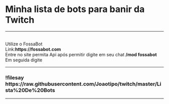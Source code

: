 # Minha lista de bots para banir da Twitch 
<hr>
<br />Utilize o FossaBot
<br />Link:<b>https://fossabot.com</b>
<br />Entre no site permita Api após permitir digite em seu chat <b>/mod fossabot</b>
<br /> Em seguida digite 
<hr>
<h3>!filesay https://raw.githubusercontent.com/Joaotipo/twitch/master/Lista%20De%20Bots</h3>
<hr>

 
